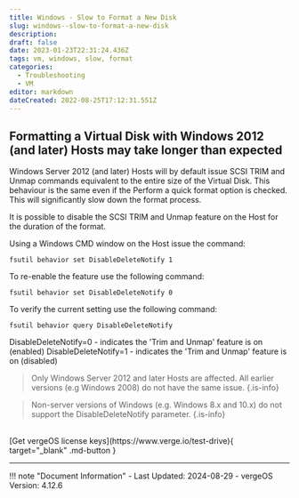 ```yaml
---
title: Windows - Slow to Format a New Disk
slug: windows--slow-to-format-a-new-disk
description: 
draft: false
date: 2023-01-23T22:31:24.436Z
tags: vm, windows, slow, format
categories:
  - Troubleshooting
  - VM
editor: markdown
dateCreated: 2022-08-25T17:12:31.551Z
---
```


## Formatting a Virtual Disk with Windows 2012 (and later) Hosts may take longer than expected

Windows Server 2012 (and later) Hosts will by default issue SCSI TRIM and Unmap commands equivalent to the entire size of the Virtual Disk. This behaviour is the same even if the Perform a quick format option is checked. This will significantly slow down the format process.

It is possible to disable the SCSI TRIM and Unmap feature on the Host for the duration of the format.

Using a Windows CMD window on the Host issue the command:

`fsutil behavior set DisableDeleteNotify 1`

To re-enable the feature use the following command:

`fsutil behavior set DisableDeleteNotify 0`

To verify the current setting use the following command:

`fsutil behavior query DisableDeleteNotify`

DisableDeleteNotify=0 - indicates the 'Trim and Unmap' feature is on (enabled)
DisableDeleteNotify=1 - indicates the 'Trim and Unmap' feature is on (disabled)


> Only Windows Server 2012 and later Hosts are affected. All earlier versions (e.g Windows 2008) do not have the same issue.
{.is-info}

> Non-server versions of Windows (e.g. Windows 8.x and 10.x) do not support the DisableDeleteNotify parameter.
{.is-info}


<br>
[Get vergeOS license keys](https://www.verge.io/test-drive){ target="_blank" .md-button }

---

!!! note "Document Information"
    - Last Updated: 2024-08-29
    - vergeOS Version: 4.12.6

